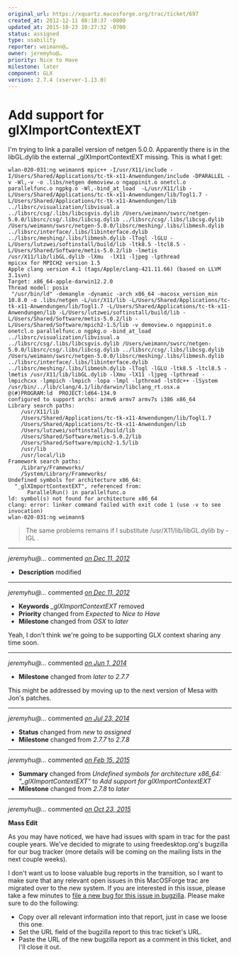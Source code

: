 ```yaml
---
original_url: https://xquartz.macosforge.org/trac/ticket/697
created_at: 2012-12-11 08:18:37 -0800
updated_at: 2015-10-23 10:27:32 -0700
status: assigned
type: usability
reporter: weimann@…
owner: jeremyhu@…
priority: Nice to Have
milestone: later
component: GLX
version: 2.7.4 (xserver-1.13.0)
---
```


Add support for glXImportContextEXT
===================================


I'm trying to link a parallel version of netgen 5.0.0. Apparently there is in the libGL.dylib the external \_glXImportContextEXT missing. This is what I get:

    wlan-020-031:ng weimann$ mpic++ -I/usr/X11/include -I/Users/Shared/Applications/tc-tk-x11-Anwendungen/include -DPARALLEL -v -Wl,-v -o .libs/netgen demoview.o ngappinit.o onetcl.o parallelfunc.o ngpkg.o -Wl,-bind_at_load  -L/usr/X11/lib -L/Users/Shared/Applications/tc-tk-x11-Anwendungen/lib/Togl1.7 -L/Users/Shared/Applications/tc-tk-x11-Anwendungen/lib ../libsrc/visualization/libvisual.a ../libsrc/csg/.libs/libcsgvis.dylib /Users/weimann/swsrc/netgen-5.0.0/libsrc/csg/.libs/libcsg.dylib ../libsrc/csg/.libs/libcsg.dylib /Users/weimann/swsrc/netgen-5.0.0/libsrc/meshing/.libs/libmesh.dylib ../libsrc/interface/.libs/libinterface.dylib ../libsrc/meshing/.libs/libmesh.dylib -lTogl -lGLU -L/Users/lutzwei/softinstall/build/lib -ltk8.5 -ltcl8.5 -L/Users/Shared/Software/metis-5.0.2/lib -lmetis /usr/X11/lib/libGL.dylib -lXmu  -lX11 -ljpeg -lpthread
    mpicxx for MPICH2 version 1.5
    Apple clang version 4.1 (tags/Apple/clang-421.11.66) (based on LLVM 3.1svn)
    Target: x86_64-apple-darwin12.2.0
    Thread model: posix
     "/usr/bin/ld" -demangle -dynamic -arch x86_64 -macosx_version_min 10.8.0 -o .libs/netgen -L/usr/X11/lib -L/Users/Shared/Applications/tc-tk-x11-Anwendungen/lib/Togl1.7 -L/Users/Shared/Applications/tc-tk-x11-Anwendungen/lib -L/Users/lutzwei/softinstall/build/lib -L/Users/Shared/Software/metis-5.0.2/lib -L/Users/Shared/Software/mpich2-1.5/lib -v demoview.o ngappinit.o onetcl.o parallelfunc.o ngpkg.o -bind_at_load ../libsrc/visualization/libvisual.a ../libsrc/csg/.libs/libcsgvis.dylib /Users/weimann/swsrc/netgen-5.0.0/libsrc/csg/.libs/libcsg.dylib ../libsrc/csg/.libs/libcsg.dylib /Users/weimann/swsrc/netgen-5.0.0/libsrc/meshing/.libs/libmesh.dylib ../libsrc/interface/.libs/libinterface.dylib ../libsrc/meshing/.libs/libmesh.dylib -lTogl -lGLU -ltk8.5 -ltcl8.5 -lmetis /usr/X11/lib/libGL.dylib -lXmu -lX11 -ljpeg -lpthread -lmpichcxx -lpmpich -lmpich -lopa -lmpl -lpthread -lstdc++ -lSystem /usr/bin/../lib/clang/4.1/lib/darwin/libclang_rt.osx.a
    @(#)PROGRAM:ld  PROJECT:ld64-134.9
    configured to support archs: armv6 armv7 armv7s i386 x86_64
    Library search paths:
        /usr/X11/lib
        /Users/Shared/Applications/tc-tk-x11-Anwendungen/lib/Togl1.7
        /Users/Shared/Applications/tc-tk-x11-Anwendungen/lib
        /Users/lutzwei/softinstall/build/lib
        /Users/Shared/Software/metis-5.0.2/lib
        /Users/Shared/Software/mpich2-1.5/lib
        /usr/lib
        /usr/local/lib
    Framework search paths:
        /Library/Frameworks/
        /System/Library/Frameworks/
    Undefined symbols for architecture x86_64:
      "_glXImportContextEXT", referenced from:
          ParallelRun() in parallelfunc.o
    ld: symbol(s) not found for architecture x86_64
    clang: error: linker command failed with exit code 1 (use -v to see invocation)
    wlan-020-031:ng weimann$ 

> The same problems remains if I substitute /usr/X11/lib/libGL.dylib by -lGL .



---

*jeremyhu@…* commented *[on Dec 11, 2012](https://xquartz.macosforge.org/trac/ticket/697#comment:1 "December 11, 2012 at 8:57 AM PST")*

-   **Description** modified



---

*jeremyhu@…* commented *[on Dec 11, 2012](https://xquartz.macosforge.org/trac/ticket/697#comment:2 "December 11, 2012 at 8:59 AM PST")*

-   **Keywords** *\_glXImportContextEXT* removed
-   **Priority** changed from *Expected* to *Nice to Have*
-   **Milestone** changed from *OSX* to *later*

Yeah, I don't think we're going to be supporting GLX context sharing any time soon.



---

*jeremyhu@…* commented *[on Jun 1, 2014](https://xquartz.macosforge.org/trac/ticket/697#comment:3 "June 1, 2014 at 12:50 AM PDT")*

-   **Milestone** changed from *later* to *2.7.7*

This might be addressed by moving up to the next version of Mesa with Jon's patches.



---

*jeremyhu@…* commented *[on Jul 23, 2014](https://xquartz.macosforge.org/trac/ticket/697#comment:4 "July 23, 2014 at 12:14 AM PDT")*

-   **Status** changed from *new* to *assigned*
-   **Milestone** changed from *2.7.7* to *2.7.8*



---

*jeremyhu@…* commented *[on Feb 15, 2015](https://xquartz.macosforge.org/trac/ticket/697#comment:5 "February 15, 2015 at 2:48 AM PST")*

-   **Summary** changed from *Undefined symbols for architecture x86\_64: "\_glXImportContextEXT"* to *Add support for glXImportContextEXT*
-   **Milestone** changed from *2.7.8* to *later*



---

*jeremyhu@…* commented *[on Oct 23, 2015](https://xquartz.macosforge.org/trac/ticket/697#comment:203 "October 23, 2015 at 10:27 AM PDT")*

**Mass Edit**

As you may have noticed, we have had issues with spam in trac for the past couple years. We've decided to migrate to using freedesktop.org's bugzilla for our bug tracker (more details will be coming on the mailing lists in the next couple weeks).

I don't want us to loose valuable bug reports in the transition, so I want to make sure that any relevant open issues in this MacOSForge trac are migrated over to the new system. If you are interested in this issue, please take a few minutes to [file a new bug for this issue in bugzilla](https://bugs.freedesktop.org/enter_bug.cgi?product=XQuartz&component=New%20Bugs). Please make sure to do the following:

-   Copy over all relevant information into that report, just in case we loose this one.
-   Set the URL field of the bugzilla report to this trac ticket's URL.
-   Paste the URL of the new bugzilla report as a comment in this ticket, and I'll close it out.



